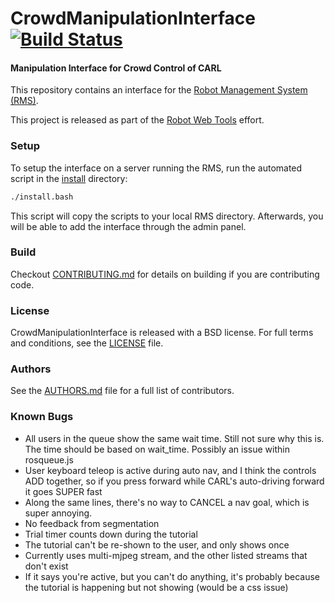 CrowdManipulationInterface [![Build Status](https://api.travis-ci.org/GT-RAIL/CrowdManipulationInterface.png)](https://travis-ci.org/GT-RAIL/CrowdManipulationInterface)
==========================

#### Manipulation Interface for Crowd Control of CARL

This repository contains an interface for the [Robot Management System (RMS)](https://github.com/WPI-RAIL/rms).

This project is released as part of the [Robot Web Tools](http://robotwebtools.org/) effort.

### Setup
To setup the interface on a server running the RMS, run the automated script in the [install](install) directory:

```bash
./install.bash
```

This script will copy the scripts to your local RMS directory. Afterwards, you will be able to add the interface through the admin panel.

### Build
Checkout [CONTRIBUTING.md](CONTRIBUTING.md) for details on building if you are contributing code.

### License
CrowdManipulationInterface is released with a BSD license. For full terms and conditions, see the [LICENSE](LICENSE) file.

### Authors
See the [AUTHORS.md](AUTHORS.md) file for a full list of contributors.

### Known Bugs
 - All users in the queue show the same wait time. Still not sure why this is. The time should be based on wait_time. Possibly an issue within rosqueue.js
 - User keyboard teleop is active during auto nav, and I think the controls ADD together, so if you press forward while CARL's auto-driving forward it goes SUPER fast
 - Along the same lines, there's no way to CANCEL a nav goal, which is super annoying.
 - No feedback from segmentation
 - Trial timer counts down during the tutorial
 - The tutorial can't be re-shown to the user, and only shows once 
 - Currently uses multi-mjpeg stream, and the other listed streams that don't exist
 - If it says you're active, but you can't do anything, it's probably because the tutorial is happening but not showing (would be a css issue)
 
